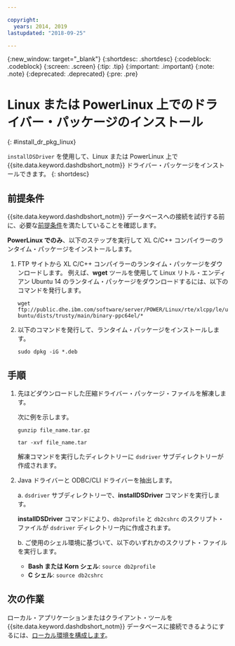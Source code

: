 ```yaml
---

copyright:
  years: 2014, 2019
lastupdated: "2018-09-25"

---
```


<!-- Attribute definitions --> 
{:new_window: target="_blank"}
{:shortdesc: .shortdesc}
{:codeblock: .codeblock}
{:screen: .screen}
{:tip: .tip}
{:important: .important}
{:note: .note}
{:deprecated: .deprecated}
{:pre: .pre}

# Linux または PowerLinux 上でのドライバー・パッケージのインストール
{: #install_dr_pkg_linux}

`installDSDriver` を使用して、Linux または PowerLinux 上で {{site.data.keyword.dashdbshort_notm}} ドライバー・パッケージをインストールできます。 
{: shortdesc}

## 前提条件

{{site.data.keyword.dashdbshort_notm}} データベースへの接続を試行する前に、必要な[前提条件](connecting.html#prereqs)を満たしていることを確認します。

<!-- Download the Db2 driver package for your operating system from the web console and install it. -->

**PowerLinux でのみ**、以下のステップを実行して XL C/C++ コンパイラーのランタイム・パッケージをインストールします。

1. FTP サイトから XL C/C++ コンパイラーのランタイム・パッケージをダウンロードします。 例えば、**wget** ツールを使用して Linux リトル・エンディアン Ubuntu 14 のランタイム・パッケージをダウンロードするには、以下のコマンドを発行します。 

   `wget ftp://public.dhe.ibm.com/software/server/POWER/Linux/rte/xlcpp/le/ubuntu/dists/trusty/main/binary-ppc64el/*`
2. 以下のコマンドを発行して、ランタイム・パッケージをインストールします。

   `sudo dpkg -iG *.deb ` 

## 手順

1. 先ほどダウンロードした圧縮ドライバー・パッケージ・ファイルを解凍します。

   次に例を示します。 

   `gunzip file_name.tar.gz`

   `tar -xvf file_name.tar`

    解凍コマンドを実行したディレクトリーに `dsdriver` サブディレクトリーが作成されます。
2. Java ドライバーと ODBC/CLI ドライバーを抽出します。

   a. `dsdriver` サブディレクトリーで、**installDSDriver** コマンドを実行します。
   
   **installDSDriver** コマンドにより、`db2profile` と `db2cshrc` のスクリプト・ファイルが `dsdriver` ディレクトリー内に作成されます。

   b. ご使用のシェル環境に基づいて、以下のいずれかのスクリプト・ファイルを実行します。

   - **Bash または Korn シェル**: `source db2profile`
   - **C シェル**: `source db2cshrc`

## 次の作業

ローカル・アプリケーションまたはクライアント・ツールを {{site.data.keyword.dashdbshort_notm}} データベースに接続できるようにするには、[ローカル環境を構成します](driver_pkg_cfg.html)。   




